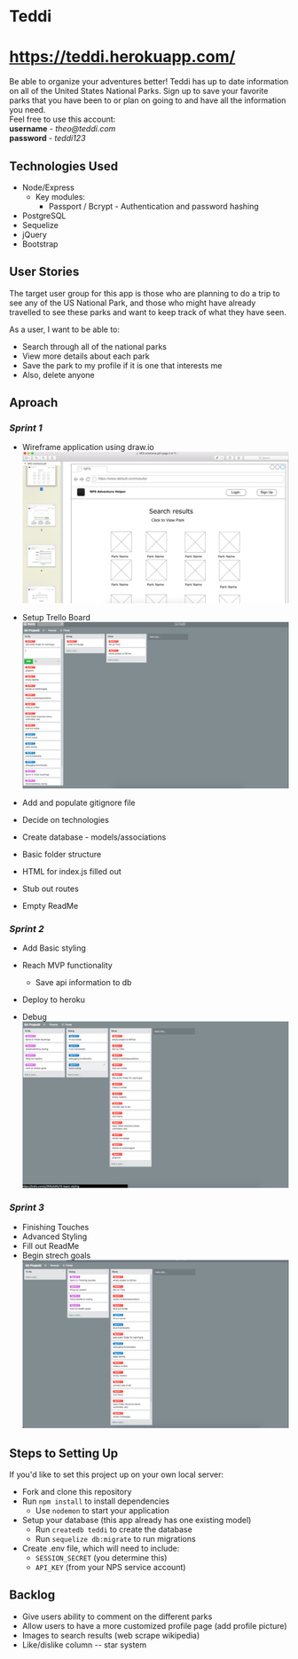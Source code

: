 # Teddi
# <https://teddi.herokuapp.com/>
Be able to organize your adventures better! Teddi has up to date information on all of the United States National Parks. Sign up to save your favorite parks that you have been to or plan on going to and have all the information you need.  
Feel free to use this account:  
  **username** - _theo@teddi.com_  
  **password** - _teddi123_  

## Technologies Used
  * Node/Express
    * Key modules: 
      * Passport / Bcrypt - Authentication and password hashing
  * PostgreSQL
  * Sequelize
  * jQuery
  * Bootstrap

## User Stories
The target user group for this app is those who are planning to do a trip to see any of the US National Park, and those who might have already travelled to see these parks and want to keep track of what they have seen. 

As a user, I want to be able to:
  * Search through all of the national parks
  * View more details about each park
  * Save the park to my profile if it is one that interests me
  * Also, delete anyone 

## Aproach 

### *Sprint 1*
* Wireframe application using draw.io
![trello-1](/public/img/readme-img/wireframe-1.png)  

* Setup Trello Board
![trello-1](/public/img/readme-img/trello-1.png)

* Add and populate gitignore file
* Decide on technologies
* Create database - models/associations
* Basic folder structure
* HTML for index.js filled out
* Stub out routes
* Empty ReadMe  

### *Sprint 2* 

* Add Basic styling
* Reach MVP functionality
  * Save api information to db
* Deploy to heroku

* Debug 
![trello-1](/public/img/readme-img/trello-3.png)  

### *Sprint 3*

* Finishing Touches
* Advanced Styling
* Fill out ReadMe
* Begin strech goals
![trello-4](/public/img/readme-img/trello-4.png)

## Steps to Setting Up
If you'd like to set this project up on your own local server:
* Fork and clone this repository
* Run `npm install` to install dependencies
  * Use `nodemon` to start your application
* Setup your database (this app already has one existing model)
  * Run `createdb teddi` to create the database
  * Run `sequelize db:migrate` to run migrations
* Create .env file, which will need to include:
  * `SESSION_SECRET` (you determine this)
  * `API_KEY` (from your NPS service account)

## Backlog
* Give users ability to comment on the different parks
* Allow users to have a more customized profile page (add profile picture)
* Images to search results (web scrape wikipedia)
* Like/dislike column -- star system